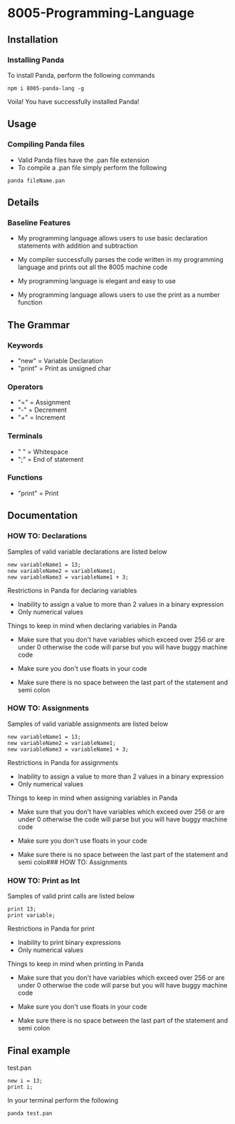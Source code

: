 # 8005-Programming-Language 

## Installation
### Installing Panda

To install Panda, perform the following commands
```
npm i 8005-panda-lang -g
```

Voila! You have successfully installed Panda!

## Usage
### Compiling Panda files

- Valid Panda files have the .pan file extension
- To compile a .pan file simply perform the following

```
panda fileName.pan
```

## Details
### Baseline Features

- My programming language allows users to use basic declaration statements with addition     and subtraction

- My compiler successfully parses the code written in my programming language and prints     out all the 8005 machine code

- My programming language is elegant and easy to use

- My programming language allows users to use the print as a number function

## The Grammar
### Keywords

- "new" = Variable Declaration
- "print" = Print as unsigned char
 
### Operators

- "=" = Assignment 
- "-" = Decrement
- "+" = Increment

### Terminals

- " " = Whitespace
- ";" = End of statement

### Functions

- "print" = Print

## Documentation
### HOW TO: Declarations

Samples of valid variable declarations are listed below

```
new variableName1 = 13;
new variableName2 = variableName1;
new variableName3 = variableName1 + 3;
```

Restrictions in Panda for declaring variables 

- Inability to assign a value to more than 2 values in a binary expression
- Only numerical values 

Things to keep in mind when declaring variables in Panda

- Make sure that you don't have variables which exceed over 256 or are under 0 otherwise the code will parse but you will have buggy machine code

- Make sure you don't use floats in your code

- Make sure there is no space between the last part of the statement and semi colon

### HOW TO: Assignments

Samples of valid variable assignments are listed below

```
new variableName1 = 13;
new variableName2 = variableName1;
new variableName3 = variableName1 + 3;
```
Restrictions in Panda for assignments

- Inability to assign a value to more than 2 values in a binary expression
- Only numerical values 

Things to keep in mind when assigning variables in Panda

- Make sure that you don't have variables which exceed over 256 or are under 0 otherwise the code will parse but you will have buggy machine code

- Make sure you don't use floats in your code

- Make sure there is no space between the last part of the statement and semi colo### HOW TO: Assignments

### HOW TO: Print as Int

Samples of valid print calls are listed below

```
print 13;
print variable;
```
Restrictions in Panda for print

- Inability to print binary expressions
- Only numerical values 

Things to keep in mind when printing in Panda

- Make sure that you don't have variables which exceed over 256 or are under 0 otherwise the code will parse but you will have buggy machine code

- Make sure you don't use floats in your code

- Make sure there is no space between the last part of the statement and semi colon

## Final example

test.pan
```
new i = 13;
print i;
```

In your terminal perform the following
```
panda test.pan
```